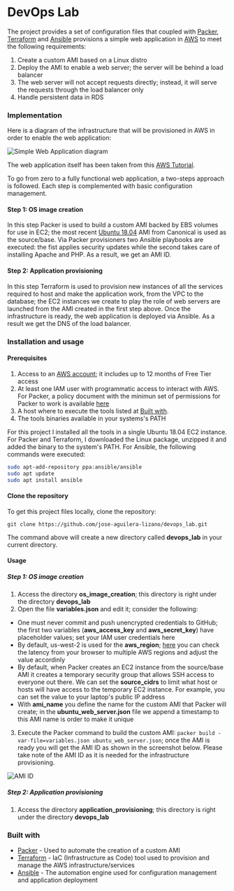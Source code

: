 # DevOps Lab

The project provides a set of configuration files that coupled with [Packer](https://www.packer.io/), [Terraform](https://www.terraform.io/) and [Ansible](https://www.ansible.com/) provisions a simple web application in [AWS](https://aws.amazon.com/) to meet the following requirements:

1. Create a custom AMI based on a Linux distro
2. Deploy the AMI to enable a web server; the server will be behind a load balancer
3. The web server will not accept requests directly; instead, it will serve the requests through the load balancer only
4. Handle persistent data in RDS

### Implementation

Here is a diagram of the infrastructure that will be provisioned in AWS in order to enable the web application:  

![Simple Web Application diagram](https://github.com/jose-aguilera-lizano/alittlebitofeverything/blob/master/devops_lab_v1.png)

The web application itself has been taken from this [AWS Tutorial](https://docs.aws.amazon.com/AmazonRDS/latest/UserGuide/TUT_WebAppWithRDS.html).

To go from zero to a fully functional web application, a two-steps approach is followed. Each step is complemented with basic configuration management. 

#### Step 1: OS image creation
In this step Packer is used to build a custom AMI backed by EBS volumes for use in EC2; the most recent [Ubuntu 18.04](https://releases.ubuntu.com/18.04.4/) AMI from Canonical is used as the source/base. Via Packer provisioners two Ansible playbooks are executed: the fist applies security updates while the second takes care of installing Apache and PHP. As a result, we get an AMI ID.   

#### Step 2: Application provisioning
In this step Terraform is used to provision new instances of all the services required to host and make the application work, from the VPC to the database; the EC2 instances we create to play the role of web servers are launched from the AMI created in the first step above. Once the infrastructure is ready, the web application is deployed via Ansible. As a result we get the DNS of the load balancer. 

### Installation and usage

#### Prerequisites
1. Access to an [AWS account](https://aws.amazon.com/account/); it includes up to 12 months of Free Tier access
2. At least one IAM user with programmatic access to interact with AWS. For Packer, a policy document with the minimun set of permissions for Packer to work is available [here](https://www.packer.io/docs/builders/amazon/)
3. A host where to execute the tools listed at [Built with](https://github.com/jose-aguilera-lizano/devops_lab#built-with). 
4. The tools binaries available in your systems's PATH

For this project I installed all the tools in a single Ubuntu 18.04 EC2 instance. For Packer and Terraform, I downloaded the Linux package, unzipped it and added the binary to the system's PATH. For Ansible, the following commands were executed:
```sh
sudo apt-add-repository ppa:ansible/ansible
sudo apt update
sudo apt install ansible
```
#### Clone the repository
To get this project files locally, clone the repository:
```
git clone https://github.com/jose-aguilera-lizano/devops_lab.git
```
The command above will create a new directory called **devops_lab** in your current directory.

#### Usage

##### Step 1: OS image creation
1. Access the directory **os_image_creation**; this directory is right under the directory **devops_lab**
2. Open the file **variables.json** and edit it; consider the following:
  - One must never commit and push unencrypted credentials to GitHub; the first two variables (**aws_access_key** and **aws_secret_key**) have placeholder values; set your IAM user credentials here
  - By default, us-west-2 is used for the **aws_region**; [here](https://www.cloudping.info/) you can check the latency from your browser to multiple AWS regions and adjust the value accordinly
  - By default, when Packer creates an EC2 instance from the source/base AMI it creates a temporary security group that allows SSH access to everyone out there. We can set the **source_cidrs** to limit what host or hosts will have access to the temporary EC2 instance. For example, you can set the value to your laptop's public IP address
  - With **ami_name** you define the name for the custom AMI that Packer will create; in the **ubuntu_web_server.json** file we append a timestamp to this AMI name is order to make it unique
3. Execute the Packer command to build the custom AMI: `packer build -var-file=variables.json ubuntu_web_server.json`; once the AMI is ready you will get the AMI ID as shown in the screenshot below. Please take note of the AMI ID as it is needed for the infrastructure provisioning.

![AMI ID](https://github.com/jose-aguilera-lizano/alittlebitofeverything/blob/master/devlops_ami.png)

##### Step 2: Application provisioning
1. Access the directory **application_provisioning**; this directory is right under the directory **devops_lab**

### Built with
* [Packer](https://www.packer.io/) - Used to automate the creation of a custom AMI
* [Terraform](https://www.terraform.io/) - IaC (Infrastructure as Code) tool used to provision and manage the AWS infrastructure/services
* [Ansible](https://www.ansible.com/) - The automation engine used for configuration management and application deployment
